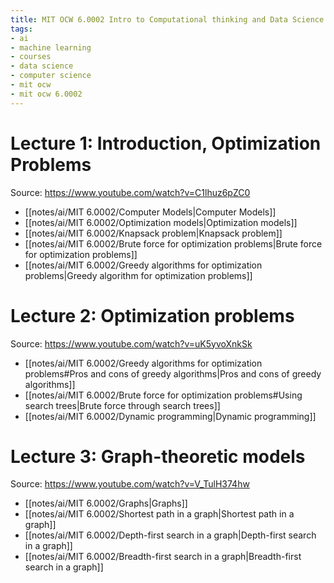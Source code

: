 ```yaml
---
title: MIT OCW 6.0002 Intro to Computational thinking and Data Science
tags:
- ai
- machine learning
- courses
- data science
- computer science
- mit ocw
- mit ocw 6.0002
---
```


# Lecture 1: Introduction, Optimization Problems
Source: https://www.youtube.com/watch?v=C1lhuz6pZC0

- [[notes/ai/MIT 6.0002/Computer Models|Computer Models]]
- [[notes/ai/MIT 6.0002/Optimization models|Optimization models]]
- [[notes/ai/MIT 6.0002/Knapsack problem|Knapsack problem]]
- [[notes/ai/MIT 6.0002/Brute force for optimization problems|Brute force for optimization problems]]
- [[notes/ai/MIT 6.0002/Greedy algorithms for optimization problems|Greedy algorithm for optimization problems]]

# Lecture 2: Optimization problems
Source: https://www.youtube.com/watch?v=uK5yvoXnkSk

- [[notes/ai/MIT 6.0002/Greedy algorithms for optimization problems#Pros and cons of greedy algorithms|Pros and cons of greedy algorithms]]
- [[notes/ai/MIT 6.0002/Brute force for optimization problems#Using search trees|Brute force through search trees]]
- [[notes/ai/MIT 6.0002/Dynamic programming|Dynamic programming]]

# Lecture 3: Graph-theoretic models
Source: https://www.youtube.com/watch?v=V_TulH374hw

- [[notes/ai/MIT 6.0002/Graphs|Graphs]]
- [[notes/ai/MIT 6.0002/Shortest path in a graph|Shortest path in a graph]]
- [[notes/ai/MIT 6.0002/Depth-first search in a graph|Depth-first search in a graph]]
- [[notes/ai/MIT 6.0002/Breadth-first search in a graph|Breadth-first search in a graph]]

